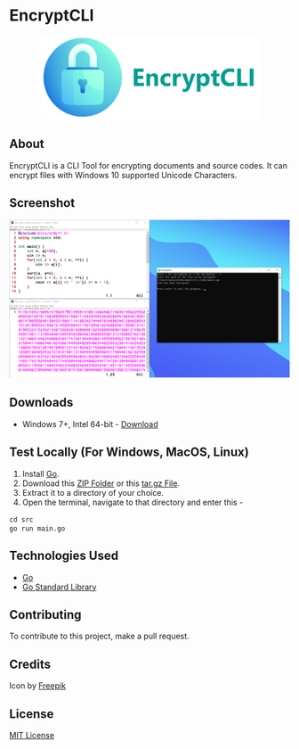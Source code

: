 # EncryptCLI

<div align="center">
  <img src="./images/banner.png" alt="Banner" height="150"/>
</div>

## About
EncryptCLI is a CLI Tool for encrypting documents and source codes.
It can encrypt files with Windows 10 supported Unicode Characters.

## Screenshot
<img src="./images/Screenshot.png" alt="Banner"/>

## Downloads
- Windows 7+, Intel 64-bit - [Download](https://github.com/K-Balaji/EncryptCLI/releases/download/5.0.0/EncryptCLI_Setup.exe)

## Test Locally (For Windows, MacOS, Linux)
1. Install [Go](https://golang.org/).
2. Download this [ZIP Folder](https://github.com/K-Balaji/EncryptCLI/archive/refs/tags/5.0.0.zip) or this [tar.gz File](https://github.com/K-Balaji/EncryptCLI/archive/refs/tags/5.0.0.tar.gz).
3. Extract it to a directory of your choice.
2. Open the terminal, navigate to that directory and enter this - 
```
cd src
go run main.go
```

## Technologies Used
- [Go](https://golang.org/)
- [Go Standard Library](https://pkg.go.dev/std)

## Contributing
To contribute to this project, make a pull request.

## Credits
Icon by [Freepik](https://www.freepik.com/)

## License
[MIT License](./LICENSE)

